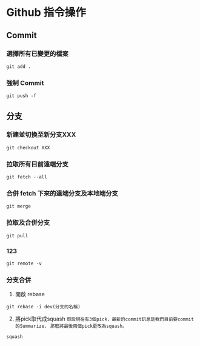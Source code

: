 # Github 指令操作

## Commit
### 選擇所有已變更的檔案
```
git add .
```

### 強制 Commit
```
git push -f
```

## 分支
### 新建並切換至新分支XXX
```
git checkout XXX
```

### 拉取所有目前遠端分支
```
git fetch --all
```

### 合併 fetch 下來的遠端分支及本地端分支
```
git merge
```

### 拉取及合併分支
```
git pull
```

### 123
```
git remote -v
```

### 分支合併
1. 開啟 rebase
```
git rebase -i dev(分支的名稱)
```
2. 將pick取代成squash
`假設現在有3個pick，最新的commit訊息是我們目前要commit的Summarize，`
`那麼將最後兩個pick更改為squash。`

```
squash
```
